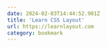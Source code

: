 ```yaml
---
date: 2024-02-03T14:44:52.901Z
title: 'Learn CSS Layout'
url: https://learnlayout.com
category: bookmark
---
```

